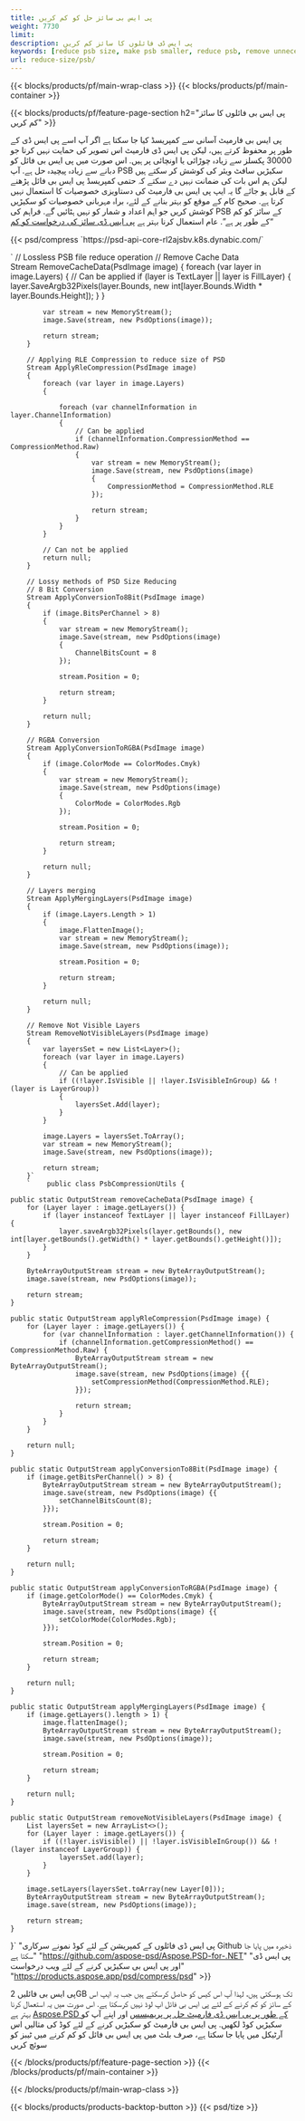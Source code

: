 ```yaml
---
title: پی ایس بی سائز حل کو کم کریں
weight: 7730
limit: 
description: پی ایس ڈی فائلوں کا سائز کم کریں
keywords: [reduce psb size, make psb smaller, reduce psb, remove unnecessary psb data, compress psb file, compress psb]
url: reduce-size/psb/
---
```

{{< blocks/products/pf/main-wrap-class >}}
{{< blocks/products/pf/main-container >}}

{{< blocks/products/pf/feature-page-section h2="پی ایس بی فائلوں کا سائز کم کریں" >}}

<p>پی ایس بی فارمیٹ آسانی سے کمپریسڈ کیا جا سکتا ہے اگر آپ اسے پی ایس ڈی کے طور پر محفوظ کرتے ہیں، لیکن پی ایس ڈی فارمیٹ اس تصویر کی حمایت نہیں کرتا جو 30000 پکسلز سے زیادہ چوڑائی یا اونچائی پر ہیں. اس صورت میں پی ایس بی فائل کو دبانے سے زیادہ پیچیدہ حل ہے. آپ PSB سکیڑیں سافٹ ویئر کی کوشش کر سکتے ہیں لیکن ہم اس بات کی ضمانت نہیں دے سکتے کہ حتمی کمپریسڈ پی ایس بی فائل پڑھنے کے قابل ہو جائے گا یہ ایپ پی ایس بی فارمیٹ کی دستاویزی خصوصیات کا استعمال نہیں کرتا ہے. صحیح کام کے موقع کو بہتر بنانے کے لئے، براہ مہربانی خصوصیات کو سکیڑیں کوشش کریں جو اہم اعداد و شمار کو نہیں ہٹائیں گے. فراہم کی PSB کے سائز کو کم “کے طور پر ہے”. عام استعمال کرنا بہتر ہے <a href="/psd/reduce-size">پی ایس ڈی سائز کی درخواست کو کم</a></p>
{{< psd/compress `https://psd-api-core-rl2ajsbv.k8s.dynabic.com/` 

`        // Lossless PSB file reduce operation
        // Remove Cache Data			
        Stream RemoveCacheData(PsdImage image)
        {
            foreach (var layer in image.Layers)
            {
                // Can be applied
                if (layer is TextLayer || layer is FillLayer)
                {
                    layer.SaveArgb32Pixels(layer.Bounds, new int[layer.Bounds.Width * layer.Bounds.Height]);
                }
            }

            var stream = new MemoryStream();
            image.Save(stream, new PsdOptions(image));

            return stream;
        }

        // Applying RLE Compression to reduce size of PSD
        Stream ApplyRleCompression(PsdImage image)
        {
            foreach (var layer in image.Layers)
            {

                foreach (var channelInformation in layer.ChannelInformation)
                {
                    // Can be applied
                    if (channelInformation.CompressionMethod == CompressionMethod.Raw)
                    {
                        var stream = new MemoryStream();
                        image.Save(stream, new PsdOptions(image)
                        {
                            CompressionMethod = CompressionMethod.RLE
                        });

                        return stream;
                    }
                }
            }

            // Can not be applied
            return null;
        }

        // Lossy methods of PSD Size Reducing
        // 8 Bit Conversion
        Stream ApplyConversionTo8Bit(PsdImage image)
        {
            if (image.BitsPerChannel > 8)
            {
                var stream = new MemoryStream();
                image.Save(stream, new PsdOptions(image)
                {
                    ChannelBitsCount = 8
                });

                stream.Position = 0;

                return stream;
            }

            return null;
        }
       
        // RGBA Conversion
        Stream ApplyConversionToRGBA(PsdImage image)
        {
            if (image.ColorMode == ColorModes.Cmyk)
            {
                var stream = new MemoryStream();
                image.Save(stream, new PsdOptions(image)
                {
                    ColorMode = ColorModes.Rgb
                });

                stream.Position = 0;

                return stream;
            }

            return null;
        }

        // Layers merging
        Stream ApplyMergingLayers(PsdImage image)
        {
            if (image.Layers.Length > 1)
            {
                image.FlattenImage();
                var stream = new MemoryStream();
                image.Save(stream, new PsdOptions(image));

                stream.Position = 0;

                return stream;
            }

            return null;
        }

        // Remove Not Visible Layers
        Stream RemoveNotVisibleLayers(PsdImage image)
        {
            var layersSet = new List<Layer>();
            foreach (var layer in image.Layers)
            {
                // Can be applied
                if ((!layer.IsVisible || !layer.IsVisibleInGroup) && !(layer is LayerGroup))
                {
                    layersSet.Add(layer);
                }
            }

            image.Layers = layersSet.ToArray();
            var stream = new MemoryStream();
            image.Save(stream, new PsdOptions(image));

            return stream;
        }` 
		`    public class PsbCompressionUtils {

    public static OutputStream removeCacheData(PsdImage image) {
        for (Layer layer : image.getLayers()) {
            if (layer instanceof TextLayer || layer instanceof FillLayer) {
                layer.saveArgb32Pixels(layer.getBounds(), new int[layer.getBounds().getWidth() * layer.getBounds().getHeight()]);
            }
        }

        ByteArrayOutputStream stream = new ByteArrayOutputStream();
        image.save(stream, new PsdOptions(image));

        return stream;
    }

    public static OutputStream applyRleCompression(PsdImage image) {
        for (Layer layer : image.getLayers()) {
            for (var channelInformation : layer.getChannelInformation()) {
                if (channelInformation.getCompressionMethod() == CompressionMethod.Raw) {
                    ByteArrayOutputStream stream = new ByteArrayOutputStream();
                    image.save(stream, new PsdOptions(image) {{
                        setCompressionMethod(CompressionMethod.RLE);
                    }});

                    return stream;
                }
            }
        }

        return null;
    }

    public static OutputStream applyConversionTo8Bit(PsdImage image) {
        if (image.getBitsPerChannel() > 8) {
            ByteArrayOutputStream stream = new ByteArrayOutputStream();
            image.save(stream, new PsdOptions(image) {{
                setChannelBitsCount(8);
            }});

            stream.Position = 0;

            return stream;
        }

        return null;
    }

    public static OutputStream applyConversionToRGBA(PsdImage image) {
        if (image.getColorMode() == ColorModes.Cmyk) {
            ByteArrayOutputStream stream = new ByteArrayOutputStream();
            image.save(stream, new PsdOptions(image) {{
                setColorMode(ColorModes.Rgb);
            }});

            stream.Position = 0;

            return stream;
        }

        return null;
    }

    public static OutputStream applyMergingLayers(PsdImage image) {
        if (image.getLayers().length > 1) {
            image.flattenImage();
            ByteArrayOutputStream stream = new ByteArrayOutputStream();
            image.save(stream, new PsdOptions(image));

            stream.Position = 0;

            return stream;
        }

        return null;
    }

    public static OutputStream removeNotVisibleLayers(PsdImage image) {
        List layersSet = new ArrayList<>();
        for (Layer layer : image.getLayers()) {
            if ((!layer.isVisible() || !layer.isVisibleInGroup()) && !(layer instanceof LayerGroup)) {
                layersSet.add(layer);
            }
        }

        image.setLayers(layersSet.toArray(new Layer[0]));
        ByteArrayOutputStream stream = new ByteArrayOutputStream();
        image.save(stream, new PsdOptions(image));

        return stream;
    }
}` 
"پی ایس ڈی فائلوں کے کمپریشن کے لئے کوڈ نمونے سرکاری Github ذخیرہ میں پایا جا سکتا ہے"  "https://github.com/aspose-psd/Aspose.PSD-for-.NET" 
"پی ایس ڈی اور پی ایس بی سکیڑیں کرنے کے لئے ویب درخواست" "https://products.aspose.app/psd/compress/psd" >}}
<p>پی ایس بی فائلیں 2GB تک ہوسکتی ہیں، لہذا آپ اس کیس کو حاصل کرسکتے ہیں جب یہ ایپ اس کے سائز کو کم کرنے کے لئے پی ایس بی فائل اپ لوڈ نہیں کرسکتا ہے. اس صورت میں یہ استعمال کرنا بہتر ہے <a href="/psd">Aspose.PSD کے طور پر پی ایس ڈی فارمیٹ حل پر پریمیسس</a> اور اپنے آپ کو سکیڑیں کوڈ لکھیں. پی ایس بی فارمیٹ کو سکیڑیں کرنے کے لئے کوڈ کی مثالیں اس آرٹیکل میں پایا جا سکتا ہے، صرف بلٹ میں پی ایس بی فائل کو کم کرنے میں ٹیبز کو سوئچ کریں</p>
{{< /blocks/products/pf/feature-page-section >}}
{{< /blocks/products/pf/main-container >}}


{{< /blocks/products/pf/main-wrap-class >}}

{{< blocks/products/products-backtop-button >}}
{{< psd/tize >}}
